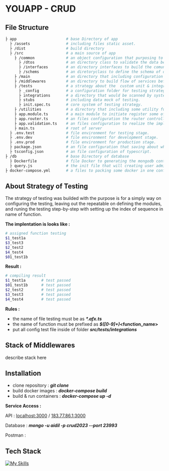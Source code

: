 
# YOUAPP - CRUD 



## File Structure
```bash
├ app                      # base Directory of app 
  ├ /assets                # including files static asset.
  ├ /dist                  # build directory 
  ├ /src                   # a main source of app 
    ├ /common              # an object configuration that purposing to comunicated the data.
      ├ /dtos              # an directory class to validate the data before it write to databases.
      ├ /interfaces        # an directory interfaces to build the comunicate between any data to shema object of databases.
      ├ /schems            # an diretoryclass to define the schema of databases.
    ├ /main                # an directory that including configuration API.
    ├ /middlewares         # an directory to build flow of services before it really executed.
    ├ /tests               # a strategy about the  custom unit & integrations testing, that i named it as a "Awesome Sequential Testing".
      ├ _config            # a configuration folder for testing strategy. 
      ├ integrations       # a directory that would be scanned by system while running the test stage.
      ├ stubs              # including data mock of testing.
      ├ init.spec.ts       # core system of testing strategy. 
    ├ /utilities           # a directory that including some utility function.
    ├ app.module.ts        # a main module to initiate register some of configurations.
    ├ app.router.ts        # an files configuration the router controllers.
    ├ app.validation.ts    # an files configuration to realize the implement of stack middlewares.
    ├ main.ts              # root of server
  ├ .env.test              # file environment for testing stage.
  ├ .env.dev               # file environment for development stage.
  ├ .env.prod              # file environment for production stage.
  ├ package.json           # an file configuration that saving about whatever modules used.
  ├ tsconfig.json          # an file configuration of typescript. 
├ /db                      # base Directory of database
  ├ Dockerfile             # file Docker to generating the mongodb container.
  ├ query.js               # the init file that will creating user admin on every stage environment.
├ docker-compose.yml       # a files to packing some docker in one configurations file.
```
## About Strategy of Testing
The strategy of testing was builded with the
purpose is for a simply way on configuring the 
testing, leaving out the repeatable on defining the modules, and runing the testing step-by-step with setting up the index of sequence in name of function.

**The implentation is looks like :**
```bash
# assigned function testing
$1_test1a
$3_test3
$2_test2
$4_test4
$01_test1b
```

**Result :**
```bash
# compiling result
$1_test1a       # test passed
$01_test1b      # test passed
$2_test2        # test passed
$3_test3        # test passed
$4_test4        # test passed
```

**Rules :**
- the name of file testing must be as **_*.afx.ts_**
- the name of function must be prefixed as **_$([0-9]+)_<function_name>**
- put all config test file inside of folder **_src/tests/integrations_**
## Stack of Middlewares
describe stack here
## Installation

- clone repository : **_git clone <url>_**
- build docker images : **_docker-compose build_**
- build & run containers : **_docker-compose up -d_**

**Service Access :**

API : [localhost:3000](localhost:3000) / [183.77.86.1:3000](183.77.86.1)

Database : **_mongo -u aidil -p crud2023 --port 23993_**

Postman : <Postman Documentation Urls>





    

## Tech Stack
[![My Skills](https://skillicons.dev/icons?i=nodejs,nest,docker,bash,ts,js)](https://skillicons.dev)
